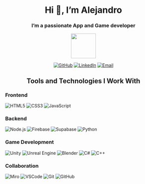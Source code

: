 <div align="center">
  <h1>Hi 👋, I’m Alejandro</h1>
  <h3>I’m a passionate App and Game developer</h3>
  <img src="https://media4.giphy.com/media/v1.Y2lkPTc5MGI3NjExY3llejIwaWNlMmh1NmN6cWIycHkyc2U1NGJlbW12NWE5eWdoa3RuMCZlcD12MV9pbnRlcm5hbF9naWZfYnlfaWQmY3Q9cw/HD40eadxDQZkfvbG2u/giphy.gif" width="80" /> 
  <p>
    <a href="https://github.com/AlejandroMejiaR" target="_blank"><img alt="GitHub" src="https://img.shields.io/badge/GitHub-%23121011.svg?&style=for-the-badge&logo=github&logoColor=white" /></a>
    <a href="https://www.linkedin.com/in/alejandro-mejia-rojas-4643991b2" target="_blank"><img alt="LinkedIn" src="https://img.shields.io/badge/LinkedIn-%230077B5.svg?&style=for-the-badge&logo=linkedin&logoColor=white" /></a>
    <a href="mailto:alejandro197mejia@gmail.com" target="_blank"><img alt="Email" src="https://img.shields.io/badge/Email-%23D14836.svg?&style=for-the-badge&logo=gmail&logoColor=white" /></a>
  </p>
</div>

<h2 align="center">Tools and Technologies I Work With</h2>

<div align="left">
  <h3>Frontend</h3>
  <p>
    <img alt="HTML5" src="https://img.shields.io/badge/-HTML5-E34F26?style=flat-square&logo=html5&logoColor=white" />
    <img alt="CSS3" src="https://img.shields.io/badge/-CSS3-1572B6?style=flat-square&logo=css3&logoColor=white" />
    <img alt="JavaScript" src="https://img.shields.io/badge/-JavaScript-F7DF1E?style=flat-square&logo=javascript&logoColor=black" />
  </p>

  <h3>Backend</h3>
  <p>
    <img alt="Node.js" src="https://img.shields.io/badge/-Node.js-43853D?style=flat-square&logo=node.js&logoColor=white" />
    <img alt="Firebase" src="https://img.shields.io/badge/-Firebase-FFCA28?style=flat-square&logo=firebase&logoColor=black" />
    <img alt="Supabase" src="https://img.shields.io/badge/-Supabase-3ECF8E?style=flat-square&logo=supabase&logoColor=white" />
    <img alt="Python" src="https://img.shields.io/badge/-Python-3776AB?style=flat-square&logo=python&logoColor=white" />
  </p>

  <h3>Game Development</h3>
  <p>
    <img alt="Unity" src="https://img.shields.io/badge/-Unity-000000?style=flat-square&logo=unity&logoColor=white" />
    <img alt="Unreal Engine" src="https://img.shields.io/badge/-Unreal%20Engine-000000?style=flat-square&logo=unreal-engine&logoColor=white" />
    <img alt="Blender" src="https://img.shields.io/badge/-Blender-F5792A?style=flat-square&logo=blender&logoColor=white" />
    <img alt="C#" src="https://img.shields.io/badge/-C%23-239120?style=flat-square&logo=c-sharp&logoColor=white" />
    <img alt="C++" src="https://img.shields.io/badge/-C%2B%2B-00599C?style=flat-square&logo=cplusplus&logoColor=white" />
  </p>

  <h3>Collaboration</h3>
  <p>
    <img alt="Miro" src="https://img.shields.io/badge/-Miro-FFBC00?style=flat-square&logo=miro&logoColor=black" />
    <img alt="VSCode" src="https://img.shields.io/badge/-VSCode-007ACC?style=flat-square&logo=visual-studio-code&logoColor=white" />
    <img alt="Git" src="https://img.shields.io/badge/-Git-F05032?style=flat-square&logo=git&logoColor=white" />
    <img alt="GitHub" src="https://img.shields.io/badge/GitHub-%23121011.svg?&style=flat-square&logo=github&logoColor=white" />
  </p>
</div>
